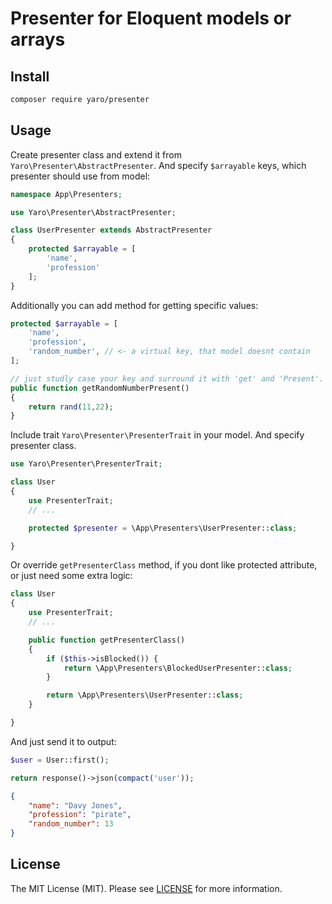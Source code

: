 # Presenter for Eloquent models or arrays

## Install

```bash
composer require yaro/presenter
```

## Usage

Create presenter class and extend it from ```Yaro\Presenter\AbstractPresenter```. And specify ```$arrayable``` keys, which presenter should use from model:
```php
namespace App\Presenters;

use Yaro\Presenter\AbstractPresenter;

class UserPresenter extends AbstractPresenter
{
	protected $arrayable = [
		'name',
		'profession'
	];
}
```

Additionally you can add method for getting specific values:
```php
protected $arrayable = [
	'name',
	'profession',
	'random_number', // <- a virtual key, that model doesnt contain
];

// just studly case your key and surround it with 'get' and 'Present'.
public function getRandomNumberPresent()
{
	return rand(11,22);
}
```


Include trait ```Yaro\Presenter\PresenterTrait``` in your model. And specify presenter class.
```php
use Yaro\Presenter\PresenterTrait;

class User
{
	use PresenterTrait;
	// ...

	protected $presenter = \App\Presenters\UserPresenter::class;

}
```

Or override ```getPresenterClass``` method, if you dont like protected attribute, or just need some extra logic:
```php
class User
{
	use PresenterTrait;
	// ...

	public function getPresenterClass()
    {
    	if ($this->isBlocked()) {
			return \App\Presenters\BlockedUserPresenter::class;
    	}

        return \App\Presenters\UserPresenter::class;
    }

}
```

And just send it to output:
```php
$user = User::first();

return response()->json(compact('user'));
```
```json
{
	"name": "Davy Jones",
	"profession": "pirate",
	"random_number": 13
}
```


## License
The MIT License (MIT). Please see [LICENSE](https://github.com/Cherry-Pie/Presenter/blob/master/LICENSE) for more information.